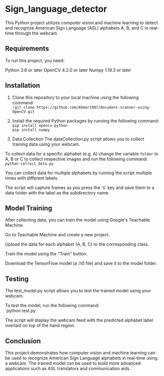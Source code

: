 # Sign_language_detector

This Python project utilizes computer vision and machine learning to detect and recognize American Sign Language (ASL) alphabets A, B, and C in real-time through the webcam.

## Requirements
To run this project, you need:

Python 3.6 or later
OpenCV 4.2.0 or later
Numpy 1.19.3 or later


## Installation
1. Clone this repository to your local machine using the following command:  
`!git clone https://github.com/Ahmar1997/document-scanner-using-OpenCV.git`

2. Install the required Python packages by running the following command:  
`pip install opencv-python`  
`pip install numpy`  

3. Data Collection
The dataCollection.py script allows you to collect training data using your webcam.

To collect data for a specific alphabet (e.g. A) change the variable `folder` to A, B or C to collect respective images and run the following command: 
`python collect_data.py`  

You can collect data for multiple alphabets by running the script multiple times with different labels.

The script will capture frames as you press the 's' key and save them to a data folder with the label as the subdirectory name.  


## Model Training
After collecting data, you can train the model using Google's Teachable Machine.

Go to Teachable Machine and create a new project.

Upload the data for each alphabet (A, B, C) to the corresponding class.

Train the model using the "Train" button.

Download the TensorFlow model (a .h5 file) and save it to the model folder.

## Testing
The test_model.py script allows you to test the trained model using your webcam.

To test the model, run the following command:  
`python test.py  

The script will display the webcam feed with the predicted alphabet label overlaid on top of the hand region.

## Conclusion
This project demonstrates how computer vision and machine learning can be used to recognize American Sign Language alphabets in real-time using a webcam. The trained model can be used to build more advanced applications such as ASL translators and communication aids.
`
